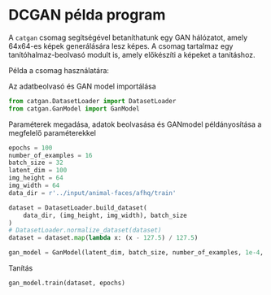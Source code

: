 # DCGAN példa program

A `catgan` csomag segítségével betaníthatunk egy GAN hálózatot, amely 64x64-es képek generálására lesz képes.
A csomag tartalmaz egy tanítóhalmaz-beolvasó modult is, amely előkészíti a képeket a tanításhoz.

Példa a csomag használatára:

Az adatbeolvasó és GAN model importálása
```python
from catgan.DatasetLoader import DatasetLoader
from catgan.GanModel import GanModel
```

Paraméterek megadása, adatok beolvasása és GANmodel példányosítása a megfelelő paraméterekkel
```python
epochs = 100
number_of_examples = 16
batch_size = 32
latent_dim = 100
img_height = 64
img_width = 64
data_dir = r'../input/animal-faces/afhq/train'

dataset = DatasetLoader.build_dataset(
    data_dir, (img_height, img_width), batch_size
)
# DatasetLoader.normalize_dataset(dataset)
dataset = dataset.map(lambda x: (x - 127.5) / 127.5)

gan_model = GanModel(latent_dim, batch_size, number_of_examples, 1e-4, 0.5, 0.9)
```

Tanítás
```python
gan_model.train(dataset, epochs)
```
